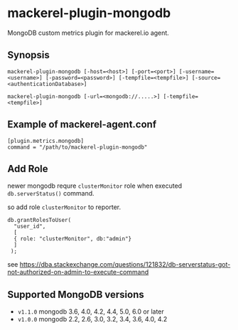 mackerel-plugin-mongodb
=====================

MongoDB custom metrics plugin for mackerel.io agent.

## Synopsis

```shell
mackerel-plugin-mongodb [-host=<host>] [-port=<port>] [-username=<username>] [-password=<password>] [-tempfile=<tempfile>] [-source=<authenticationDatabase>]
```

```shell
mackerel-plugin-mongodb [-url=<mongodb://.....>] [-tempfile=<tempfile>]
```

## Example of mackerel-agent.conf

```
[plugin.metrics.mongodb]
command = "/path/to/mackerel-plugin-mongodb"
```

## Add Role

newer mongodb requre `clusterMonitor` role when executed `db.serverStatus()` command.

so add role `clusterMonitor` to reporter.

```
db.grantRolesToUser(
  "user_id",
  [
  { role: "clusterMonitor", db:"admin"}
  ]
 );
 ```

see https://dba.stackexchange.com/questions/121832/db-serverstatus-got-not-authorized-on-admin-to-execute-command

## Supported MongoDB versions

* `v1.1.0` mongodb 3.6, 4.0, 4.2, 4.4, 5.0, 6.0 or later
* `v1.0.0` mongodb 2.2, 2.6, 3.0, 3.2, 3.4, 3.6, 4.0, 4.2

